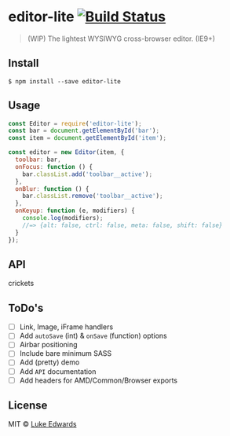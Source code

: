 # editor-lite [![Build Status](https://travis-ci.org/lukeed/editor-lite.svg?branch=master)](https://travis-ci.org/lukeed/editor-lite)

> (WIP) The lightest WYSIWYG cross-browser editor. (IE9+)


## Install

```
$ npm install --save editor-lite
```


## Usage

```js
const Editor = require('editor-lite');
const bar = document.getElementById('bar');
const item = document.getElementById('item');

const editor = new Editor(item, {
  toolbar: bar,
  onFocus: function () {
	bar.classList.add('toolbar__active');
  },
  onBlur: function () {
	bar.classList.remove('toolbar__active');
  },
  onKeyup: function (e, modifiers) {
    console.log(modifiers);
    //=> {alt: false, ctrl: false, meta: false, shift: false}
  }
});
```


## API

crickets

## ToDo's

- [ ] Link, Image, iFrame handlers
- [ ] Add `autoSave` (int) & `onSave` (function) options
- [ ] Airbar positioning
- [ ] Include bare minimum SASS
- [ ] Add (pretty) demo
- [ ] Add `API` documentation
- [ ] Add headers for AMD/Common/Browser exports

## License

MIT © [Luke Edwards](https://lukeed.com)
